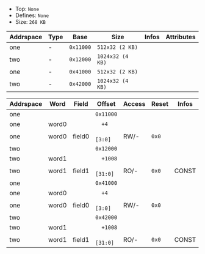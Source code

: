 * Top:     `None`
* Defines: `None`
* Size:    `268 KB`

| Addrspace | Type | Base      | Size             | Infos | Attributes |
| --------- | ---- | --------- | ---------------- | ----- | ---------- |
| one       | -    | `0x11000` | `512x32 (2 KB)`  |       |            |
| two       | -    | `0x12000` | `1024x32 (4 KB)` |       |            |
| one       | -    | `0x41000` | `512x32 (2 KB)`  |       |            |
| two       | -    | `0x42000` | `1024x32 (4 KB)` |       |            |


| Addrspace | Word  | Field  | Offset       | Access | Reset | Infos | Attributes |
| --------- | ----- | ------ | ------------ | ------ | ----- | ----- | ---------- |
| one       |       |        | `0x11000`    |        |       |       |            |
| one       | word0 |        | `  +4`       |        |       |       |            |
| one       | word0 | field0 | `    [3:0]`  | RW/-   | `0x0` |       |            |
| two       |       |        | `0x12000`    |        |       |       |            |
| two       | word1 |        | `  +1008`    |        |       |       |            |
| two       | word1 | field1 | `    [31:0]` | RO/-   | `0x0` | CONST |            |
| one       |       |        | `0x41000`    |        |       |       |            |
| one       | word0 |        | `  +4`       |        |       |       |            |
| one       | word0 | field0 | `    [3:0]`  | RW/-   | `0x0` |       |            |
| two       |       |        | `0x42000`    |        |       |       |            |
| two       | word1 |        | `  +1008`    |        |       |       |            |
| two       | word1 | field1 | `    [31:0]` | RO/-   | `0x0` | CONST |            |
